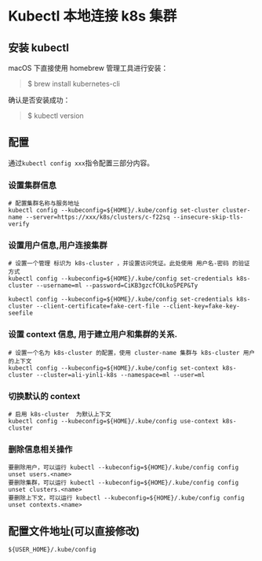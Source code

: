 # Kubectl 本地连接 k8s 集群

## 安装 kubectl

macOS 下直接使用 homebrew 管理工具进行安装：

> $ brew install kubernetes-cli

确认是否安装成功：

> $ kubectl version

## 配置

通过`kubectl config xxx`指令配置三部分内容。

### 设置集群信息

```
# 配置集群名称与服务地址
kubectl config --kubeconfig=${HOME}/.kube/config set-cluster cluster-name --server=https://xxx/k8s/clusters/c-f22sq --insecure-skip-tls-verify
```

### 设置用户信息,用户连接集群

```
# 设置一个管理 标识为 k8s-cluster ，并设置访问凭证。此处使用 用户名-密码 的验证方式
kubectl config --kubeconfig=${HOME}/.kube/config set-credentials k8s-cluster --username=ml --password=CiKB3gzcfC0LkoSPEP&Ty

kubectl config --kubeconfig=${HOME}/.kube/config set-credentials k8s-cluster --client-certificate=fake-cert-file --client-key=fake-key-seefile

```

### 设置 context 信息, 用于建立用户和集群的关系.

```
# 设置一个名为 k8s-cluster 的配置，使用 cluster-name 集群与 k8s-cluster 用户的上下文
kubectl config --kubeconfig=${HOME}/.kube/config set-context k8s-cluster --cluster=ali-yinli-k8s --namespace=ml --user=ml
```

### 切换默认的 context

```
# 启用 k8s-cluster  为默认上下文
kubectl config --kubeconfig=${HOME}/.kube/config use-context k8s-cluster
```

### 删除信息相关操作

```
要删除用户，可以运行 kubectl --kubeconfig=${HOME}/.kube/config config unset users.<name>
要删除集群，可以运行 kubectl --kubeconfig=${HOME}/.kube/config config unset clusters.<name>
要删除上下文，可以运行 kubectl --kubeconfig=${HOME}/.kube/config config unset contexts.<name>
```

## 配置文件地址(可以直接修改)

```
${USER_HOME}/.kube/config
```
